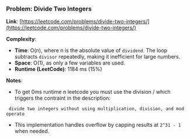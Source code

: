 ### Problem: Divide Two Integers

**Link**: [https://leetcode.com/problems/divide-two-integers/](https://leetcode.com/problems/divide-two-integers/)

**Complexity**:

- **Time**: O(n), where n is the absolute value of `dividend`. The loop subtracts `divisor` repeatedly, making it inefficient for large numbers.
- **Space**: O(1), as only a few variables are used.
- **Runtime (LeetCode)**: 1184 ms (15%)

**Notes**:

- To get 0ms runtime n leetcode you must use the division / which triggers the contraint in the description:

```
 divide two integers without using multiplication, division, and mod operato
```

- This implementation handles overflow by capping results at `2^31 - 1` when needed.
